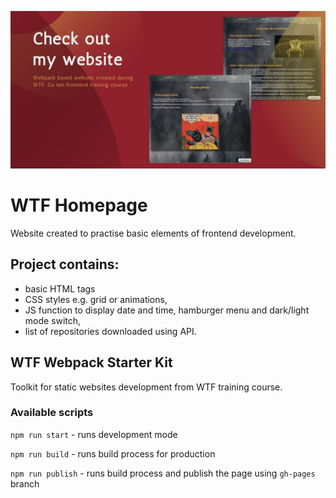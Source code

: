 ![cover](./src/assets/img/cover.jpg)

# WTF Homepage 

Website created to practise basic elements of frontend development.

## Project contains:

* basic HTML tags 
* CSS styles e.g. grid or animations,
* JS function to display date and time, hamburger menu and dark/light mode switch,
* list of repositories downloaded using API.

## WTF Webpack Starter Kit 

Toolkit for static websites development from WTF training course.

### Available scripts

`npm run start` - runs development mode

`npm run build` - runs build process for production

`npm run publish` - runs build process and publish the page using `gh-pages` branch

